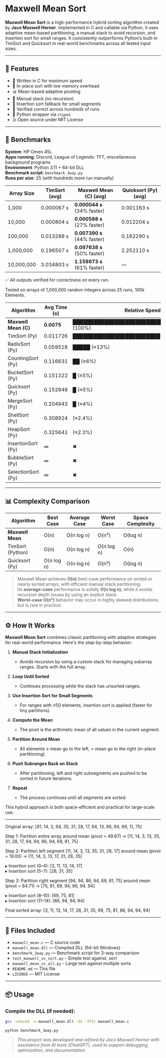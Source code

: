 # Maxwell Mean Sort

**Maxwell Mean Sort** is a high-performance hybrid sorting algorithm created by **Jace Maxwell Horner**. Implemented in C and callable via Python, it uses adaptive mean-based partitioning, a manual stack to avoid recursion, and insertion sort for small ranges. It consistently outperforms Python’s built-in TimSort and Quicksort in real-world benchmarks across all tested input sizes.

---

## 🔧 Features

- 🚀 Written in C for maximum speed  
- 💾 In-place sort with low memory overhead  
- 📊 Mean-based adaptive pivoting  
- 🧱 Manual stack (no recursion)  
- 🔁 Insertion sort fallback for small segments  
- 🧪 Verified correct across hundreds of runs  
- 🐍 Python wrapper via `ctypes`  
- ⚖️ Open source under MIT License  

---

## 🚀 Benchmarks

**System**: HP Omen 45L  
**Apps running**: Discord, League of Legends: TFT, miscellaneous background programs  
**Environment**: Python 3.11 + 64-bit DLL  
**Benchmark script**: `benchmark_3way.py`  
**Runs per size**: 25 (with hundreds more run manually)

| Array Size     | TimSort (avg) | Maxwell Mean (C) (avg) | Quicksort (Py) (avg) |
|----------------|---------------|--------------------------|------------------------|
| 1,000          | 0.000067 s    | **0.000044 s** (34% faster) | 0.001163 s           |
| 10,000         | 0.000804 s    | **0.000588 s** (27% faster) | 0.012204 s           |
| 100,000        | 0.013288 s    | **0.007390 s** (44% faster) | 0.162290 s           |
| 1,000,000      | 0.196507 s    | **0.097638 s** (50% faster) | 2.252110 s           |
| 10,000,000     | 3.034803 s    | **1.158973 s** (61% faster) | —                    |

✅ All outputs verified for correctness on every run.

Tested on arrays of 1,000,000 random integers across 25 runs, 100k Elements.

| **Algorithm**          | **Avg Time (s)** | **Relative Speed**                         |
|------------------------|------------------|---------------------------------------------|
| **Maxwell Mean (C)**   | **0.0075**        | ████████████████████████████████████████ (100%) |
| TimSort (Py)           | 0.011726          | █████████████████████████ (≈64%)            |
| RadixSort (Py)         | 0.059518          | █████ (≈13%)                                 |
| CountingSort (Py)      | 0.116631          | ██ (≈6%)                                     |
| BucketSort (Py)        | 0.151322          | █ (≈5%)                                      |
| Quicksort (Py)         | 0.152949          | █ (≈5%)                                      |
| MergeSort (Py)         | 0.204943          | █ (≈4%)                                      |
| ShellSort (Py)         | 0.308924          | (≈2.4%)                                      |
| HeapSort (Py)          | 0.325641          | (≈2.3%)                                      |
| InsertionSort (Py)     | ∞                 | ✖                                            |
| BubbleSort (Py)        | ∞                 | ✖                                            |
| SelectionSort (Py)     | ∞                 | ✖                                            |

---

## 📊 Complexity Comparison

| Algorithm         | Best Case  | Average Case | Worst Case | Space Complexity |
|------------------|------------|---------------|-------------|------------------|
| **Maxwell Mean** | O(n)       | O(n log n)    | O(n²)       | O(log n)         |
| TimSort (Python) | O(n)       | O(n log n)    | O(n log n)  | O(n)             |
| Quicksort (Py)   | O(n log n) | O(n log n)    | O(n²)       | O(log n)         |

> Maxwell Mean achieves **O(n)** best-case performance on sorted or nearly sorted arrays, with efficient manual stack partitioning.  
> Its **average-case** performance is solidly **O(n log n)**, while it avoids recursion depth issues by using an explicit stack.  
> **Worst-case O(n²)** behavior may occur in highly skewed distributions, but is rare in practice.

---

## ⚙️ How It Works

**Maxwell Mean Sort** combines classic partitioning with adaptive strategies for real-world performance. Here's the step-by-step behavior:

1. **Manual Stack Initialization**  
   - Avoids recursion by using a custom stack for managing subarray ranges. Starts with the full array.

2. **Loop Until Sorted**  
   - Continues processing while the stack has unsorted ranges.

3. **Use Insertion Sort for Small Segments**  
   - For ranges with ≤50 elements, insertion sort is applied (faster for tiny partitions).

4. **Compute the Mean**  
   - The pivot is the arithmetic mean of all values in the current segment.

5. **Partition Around Mean**  
   - All elements ≤ mean go to the left, > mean go to the right (in-place partitioning).

6. **Push Subranges Back on Stack**  
   - After partitioning, left and right subsegments are pushed to be sorted in future iterations.

7. **Repeat**  
   - The process continues until all segments are sorted.

This hybrid approach is both space-efficient and practical for large-scale use.

---

Original array:
[81, 14, 3, 94, 35, 31, 28, 17, 94, 13, 86, 94, 69, 11, 75]

Step 1: Partition entire array around mean (pivot = 49.67)
→ [11, 14, 3, 13, 35, 31, 28, 17, 94, 94, 86, 94, 69, 81, 75]

Step 2: Partition left segment [11, 14, 3, 13, 35, 31, 28, 17] around mean (pivot = 19.00)
→ [11, 14, 3, 13, 17, 31, 28, 35]

  ▸ Insertion sort (0–4): [3, 11, 13, 14, 17]  
  ▸ Insertion sort (5–7): [28, 31, 35]

Step 3: Partition right segment [94, 94, 86, 94, 69, 81, 75] around mean (pivot = 84.71)
→ [75, 81, 69, 94, 86, 94, 94]

  ▸ Insertion sort (8–10): [69, 75, 81]  
  ▸ Insertion sort (11–14): [86, 94, 94, 94]

Final sorted array:
[3, 11, 13, 14, 17, 28, 31, 35, 69, 75, 81, 86, 94, 94, 94]

---

## 📁 Files Included

- `maxwell_mean.c` — C source code  
- `maxwell_mean.dll` — Compiled DLL (64-bit Windows)  
- `benchmark_3way.py` — Benchmark script for 3-way comparison
- `test_maxwell_vs_sort.py` - Simple test against .sort
- `maxwell_mean_vs_all.py` - Large test against multiple sorts
- `README.md` — This file  
- `LICENSE` — MIT License  

---

## 📦 Usage

### Compile the DLL (if needed):

```bash
gcc -shared -o maxwell_mean.dll -O2 -fPIC maxwell_mean.c

python benchmark_3way.py
```

> _This project was developed and refined by Jace Maxwell Horner with assistance from AI tools (ChatGPT), used to support debugging, optimization, and documentation._
